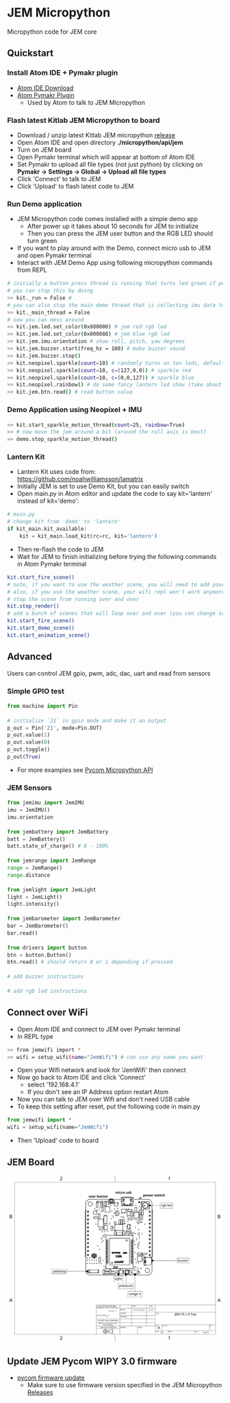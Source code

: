# JEM Micropython
Micropython code for JEM core

## Quickstart
### Install Atom IDE + Pymakr plugin
- [Atom IDE Download](https://atom.io/)
- [Atom Pymakr Plugin](https://atom.io/packages/pymakr)
   + Used by Atom to talk to JEM Micropython

### Flash latest Kitlab JEM Micropython to board
- Download / unzip latest Kitlab JEM micropython [release](https://github.com/kitlab-io/micropython/releases)
- Open Atom IDE and open directory **./micropython/api/jem**
- Turn on JEM board
- Open Pymakr terminal which will appear at bottom of Atom IDE
- Set Pymakr to upload all file types (not just python) by clicking on **Pymakr -> Settings -> Global -> Upload all file types**
- Click 'Connect' to talk to JEM
- Click 'Upload' to flash latest code to JEM

### Run Demo application
- JEM Micropython code comes installed with a simple demo app
   + After power up it takes about 10 seconds for JEM to initialize
   + Then you can press the JEM user button and the RGB LED should turn green
- If you want to play around with the Demo, connect micro usb to JEM and open Pymakr terminal
- Interact with JEM Demo App using following micropython commands from REPL
```bash
# initially a button press thread is running that turns led green if pressed
# you can stop this by doing
>> kit._run = False #
# you can also stop the main demo thread that is collecting imu data to send to app by doing this
>> kit._main_thread = False
# now you can mess around
>> kit.jem.led.set_color(0x880000) # jem red rgb led
>> kit.jem.led.set_color(0x000088) # jem blue rgb led
>> kit.jem.imu.orientation # show roll, pitch, yaw degrees
>> kit.jem.buzzer.start(freq_hz = 100) # make buzzer sound
>> kit.jem.buzzer.stop()
>> kit.neopixel.sparkle(count=10) # randomly turns on ten leds, default color is white but you can change
>> kit.neopixel.sparkle(count=10, c=(127,0,0)) # sparkle red
>> kit.neopixel.sparkle(count=10, c=(0,0,127)) # sparkle blue
>> kit.neopixel.rainbow() # do some fancy lantern led show (take about 15 seconds)
>> kit.jem.btn.read() # read button value
```

### Demo Application using Neopixel + IMU
```bash
>> kit.start_sparkle_motion_thread(count=25, rainbow=True)
>> # now move the jem around a bit (around the roll axis is best)
>> demo.stop_sparkle_motion_thread()
```

### Lantern Kit
- Lantern Kit uses code from: https://github.com/noahwilliamsson/lamatrix
- Initially JEM is set to use Demo Kit, but you can easily switch
- Open main.py in Atom editor and update the code to say kit='lantern' instead of kit='demo':
```python
# main.py
# change kit from 'demo' to 'lantern'
if kit_main.kit_available:
    kit = kit_main.load_kit(rc=rc, kit='lantern')
```
- Then re-flash the code to JEM
- Wait for JEM to finish initializing before trying the following commands in Atom Pymakr terminal

```bash
kit.start_fire_scene()
# note, if you want to use the weather scene, you will need to add your home router ssid / password to config.js in /api/jem/kits/demo/config.js
# also, if you use the weather scene, your wifi repl won't work anymore (will fix later)
# stop the scene from running over and over
kit.stop_render()
# add a bunch of scenes that will loop over and over (you can change scene timeout in config.js
kit.start_fire_scene()
kit.start_demo_scene()
kit.start_animation_scene()
```

## Advanced
Users can control JEM gpio, pwm, adc, dac, uart and read from sensors

### Simple GPIO test
```python
from machine import Pin

# initialize `21` in gpio mode and make it an output
p_out = Pin('21', mode=Pin.OUT)
p_out.value(1)
p_out.value(0)
p_out.toggle()
p_out(True)
```

- For more examples see [Pycom Micropython API](https://docs.pycom.io/firmwareapi/pycom/machine/)

### JEM Sensors
```python
from jemimu import JemIMU
imu = JemIMU()
imu.orientation

from jembattery import JemBattery
batt = JemBattery()
batt.state_of_charge() # 0 - 100%

from jemrange import JemRange
range = JemRange()
range.distance

from jemlight import JemLight
light = JemLight()
light.intensity()

from jembarometer import JemBarometer
bar = JemBarometer()
bar.read()

from drivers import button
btn = button.Button()
btn.read() # should return 0 or 1 depending if pressed

# add buzzer instructions

# add rgb led instructions
```

## Connect over WiFi
- Open Atom IDE and connect to JEM over Pymakr terminal
- In REPL type
```bash
>> from jemwifi import *
>> wifi = setup_wifi(name="JemWifi") # can use any name you want
```
- Open your Wifi network and look for 'JemWifi' then connect
- Now go back to Atom IDE and click 'Connect'
   + select '192.168.4.1'
   + If you don't see an IP Address option restart Atom
- Now you can talk to JEM over Wifi and don't need USB cable
- To keep this setting after reset, put the following code in main.py
```python
from jemwifi import *
wifi = setup_wifi(name="JemWifi")
```
- Then 'Upload' code to board

## JEM Board
![Image of JEM Board V5.1.0](docs/JEM-V5.1.0-drawing.png)

## Update JEM Pycom WIPY 3.0 firmware
- [pycom firmware update](https://docs.pycom.io/updatefirmware/device/)
  + Make sure to use firmware version specified in the JEM Micropython [Releases](https://github.com/kitlab-io/micropython/releases)
